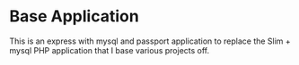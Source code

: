 # Base Application

This is an express with mysql and passport application to replace the
Slim + mysql PHP application that I base various projects off.
